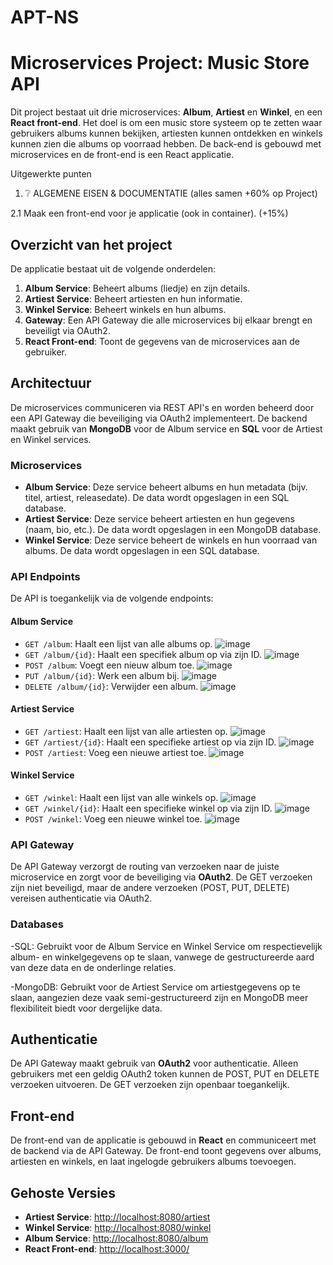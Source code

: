# APT-NS
# Microservices Project: Music Store API

Dit project bestaat uit drie microservices: **Album**, **Artiest** en **Winkel**, en een **React front-end**. Het doel is om een music store systeem op te zetten waar gebruikers albums kunnen bekijken, artiesten kunnen ontdekken en winkels kunnen zien die albums op voorraad hebben. De back-end is gebouwd met microservices en de front-end is een React applicatie.

Uitgewerkte punten
1. ❔ ALGEMENE EISEN & DOCUMENTATIE (alles samen +60% op Project)
   
2.1 Maak een front-end voor je applicatie (ook in container). (+15%)
   
## Overzicht van het project

De applicatie bestaat uit de volgende onderdelen:
1. **Album Service**: Beheert albums (liedje) en zijn details.
2. **Artiest Service**: Beheert artiesten en hun informatie.
3. **Winkel Service**: Beheert winkels en hun albums.
4. **Gateway**: Een API Gateway die alle microservices bij elkaar brengt en beveiligt via OAuth2.
5. **React Front-end**: Toont de gegevens van de microservices aan de gebruiker.

## Architectuur

De microservices communiceren via REST API's en worden beheerd door een API Gateway die beveiliging via OAuth2 implementeert. De backend maakt gebruik van **MongoDB** voor de Album service en **SQL** voor de Artiest en Winkel services. 

### Microservices
- **Album Service**: Deze service beheert albums en hun metadata (bijv. titel, artiest, releasedate). De data wordt opgeslagen in een SQL database.
- **Artiest Service**: Deze service beheert artiesten en hun gegevens (naam, bio, etc.). De data wordt opgeslagen in een MongoDB database.
- **Winkel Service**: Deze service beheert de winkels en hun voorraad van albums. De data wordt opgeslagen in een SQL database.

### API Endpoints
De API is toegankelijk via de volgende endpoints:

#### Album Service
- `GET /album`: Haalt een lijst van alle albums op.
  ![image](https://github.com/user-attachments/assets/3e4f5990-e8a9-4167-9b9f-2b46bb265b1a)
- `GET /album/{id}`: Haalt een specifiek album op via zijn ID.
  ![image](https://github.com/user-attachments/assets/d0b72bc8-4f99-4383-a751-aa64cd21f7e7)
- `POST /album`: Voegt een nieuw album toe.
  ![image](https://github.com/user-attachments/assets/ae990ba4-70bf-4e75-b201-badcb53cafd4)
- `PUT /album/{id}`: Werk een album bij.
  ![image](https://github.com/user-attachments/assets/d9fd463c-6a5c-42d7-aecf-beb89c5f98a5)
- `DELETE /album/{id}`: Verwijder een album.
  ![image](https://github.com/user-attachments/assets/571d40de-dcc4-4a27-9693-822d08efda2b)

#### Artiest Service
- `GET /artiest`: Haalt een lijst van alle artiesten op.
  ![image](https://github.com/user-attachments/assets/6a718cfe-18f0-4bcb-9d2c-4545bf897b2b)
- `GET /artiest/{id}`: Haalt een specifieke artiest op via zijn ID.
  ![image](https://github.com/user-attachments/assets/2818975a-d7ab-4bed-9606-e980710ab4ce)
- `POST /artiest`: Voeg een nieuwe artiest toe.
  ![image](https://github.com/user-attachments/assets/85a19807-d06a-4afe-b799-9062732d8d67)


#### Winkel Service
- `GET /winkel`: Haalt een lijst van alle winkels op.
  ![image](https://github.com/user-attachments/assets/8c6ed718-02f5-4491-8e69-424cc60603af)
- `GET /winkel/{id}`: Haalt een specifieke winkel op via zijn ID.
  ![image](https://github.com/user-attachments/assets/47048f35-a4db-4bc6-8729-7985aef0e685)  
- `POST /winkel`: Voeg een nieuwe winkel toe.
  ![image](https://github.com/user-attachments/assets/c3ef3d59-091b-4af4-8ce9-f5107e784e6a)

### API Gateway
De API Gateway verzorgt de routing van verzoeken naar de juiste microservice en zorgt voor de beveiliging via **OAuth2**. De GET verzoeken zijn niet beveiligd, maar de andere verzoeken (POST, PUT, DELETE) vereisen authenticatie via OAuth2.

### Databases
-SQL: Gebruikt voor de Album Service en Winkel Service om respectievelijk album- en winkelgegevens op te slaan, vanwege de gestructureerde aard van deze data en de onderlinge relaties.

-MongoDB: Gebruikt voor de Artiest Service om artiestgegevens op te slaan, aangezien deze vaak semi-gestructureerd zijn en MongoDB meer flexibiliteit biedt voor dergelijke data.

## Authenticatie
De API Gateway maakt gebruik van **OAuth2** voor authenticatie. Alleen gebruikers met een geldig OAuth2 token kunnen de POST, PUT en DELETE verzoeken uitvoeren. De GET verzoeken zijn openbaar toegankelijk.

## Front-end
De front-end van de applicatie is gebouwd in **React** en communiceert met de backend via de API Gateway. De front-end toont gegevens over albums, artiesten en winkels, en laat ingelogde gebruikers albums toevoegen.

## Gehoste Versies
- **Artiest Service**: [http://localhost:8080/artiest](http://localhost:8080/artiest)
- **Winkel Service**: [http://localhost:8080/winkel](http://localhost:8080/winkel)
- **Album Service**: [http://localhost:8080/album](http://localhost:8080/album)
- **React Front-end**: [http://localhost:3000/](http://localhost:3000/)


